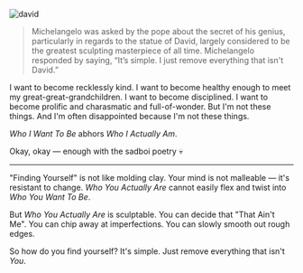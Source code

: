 
![david](https://upload.wikimedia.org/wikipedia/commons/a/a0/%27David%27_by_Michelangelo_Fir_JBU002.jpg)

> Michelangelo was asked by the pope about the secret of his genius, particularly in regards to the statue of David, largely considered to be the greatest sculpting masterpiece of all time. Michelangelo responded by saying, “It’s simple. I just remove everything that isn't David.”

I want to become recklessly kind. I want to become healthy enough to meet my great-great-grandchildren. I want to become disciplined. I want to become prolific and charasmatic and full-of-wonder.
But I'm not these things. And I'm often disappointed because I'm not these things.

_Who I Want To Be_ abhors _Who I Actually Am_.

Okay, okay — enough with the sadboi poetry 💀

---

<!-- It's common wisdom to "be yourself". But it's also advised to "not be a bad person". But what if you're a bad person? Are you supposed to be yourself or not be a bad person? -->

"Finding Yourself" is not like molding clay. Your mind is not malleable — it's resistant to change. _Who You Actually Are_ cannot easily flex and twist into _Who You Want To Be_.

<!-- things that are not a part of me that I want to be a part of me -->

But _Who You Actually Are_ is sculptable. You can decide that "That Ain't Me". You can chip away at imperfections. You can slowly smooth out rough edges.

So how do you find yourself? It's simple. Just remove everything that isn't _You_.

<!-- things that are a part of me that I don't want to be a part of me -->




